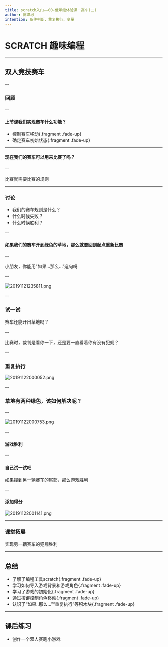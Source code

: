 ```yaml
---
title: scratch入门——00-低年级体验课－赛车(二)
author: 陈泽彬
intention: 条件判断，重复执行，变量
---
```


# SCRATCH 趣味编程

---

## 双人竞技赛车

--

### 回顾

--

#### 上节课我们实现赛车什么功能？
- 控制赛车移动{.fragment .fade-up}
- 确定赛车初始状态{.fragment .fade-up}

---

#### 现在我们的赛车可以用来比赛了吗？

--

比赛就需要比赛的规则

---

### 讨论

- 我们的赛车规则是什么？
- 什么时候失败？
- 什么时候胜利？

--

#### 如果我们的赛车开到绿色的草地，那么就要回到起点重新比赛

--

小朋友，你能用"如果...那么..."造句吗

--

![20191121235811.png](https://i.loli.net/2019/11/21/yeq9NXW5OQM3RLf.png)

--

### 试一试
赛车还能开出草地吗？

--

比赛时，裁判是看你一下，还是要一直看着你有没有犯规？

--

### 重复执行

![20191122000052.png](https://i.loli.net/2019/11/22/cPRKZrajvEwTFty.png)

--

### 草地有两种绿色，该如何解决呢？

--

![20191122000753.png](https://i.loli.net/2019/11/22/vXMIAdWyw8rEhmH.png)

--

#### 游戏胜利

--



#### 自己试一试吧

如果撞到另一辆赛车的尾部，那么游戏胜利

--

#### 添加得分

![20191122001141.png](https://i.loli.net/2019/11/22/uiWEnfzQY5FXHhK.png)

---

### 课堂拓展
实现另一辆赛车的犯规胜利

---

## 总结
- 了解了编程工具scratch{.fragment .fade-up}
- 学习如何导入游戏背景和游戏角色{.fragment .fade-up}
- 学习了游戏的初始化{.fragment .fade-up}
- 通过按键控制角色移动{.fragment .fade-up}
- 认识了“如果..那么...”“重复执行”等积木块{.fragment .fade-up}


---

## 课后练习
* 创作一个双人赛跑小游戏

 

